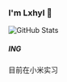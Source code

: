 ### I'm Lxhyl 👋

![GitHub Stats](https://github-readme-stats.vercel.app/api?username=lxhyl&show_icons=true&title_color=2e2e2e&hide=[%22issues%22])


##### ING
目前在小米实习
